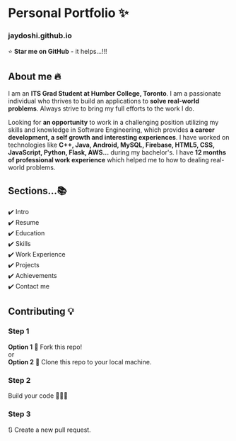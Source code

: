 # Personal Portfolio ✨ 

### jaydoshi.github.io

⭐ **Star me on GitHub** - it helps...!!!

## About me 🔥 

I am an **ITS Grad Student at Humber College, Toronto**. I am a passionate individual who thrives to build an applications to **solve real-world problems**. Always strive to bring my full efforts to the work I do.

Looking for **an opportunity** to work in a challenging position utilizing my skills and knowledge in Software Engineering, which provides **a career development, a self growth and interesting experiences**. I have worked on technologies like **C++, Java, Android, MySQL, Firebase, HTML5, CSS, JavaScript, Python, Flask, AWS...** during my bachelor's. I have **12 months of professional work experience** which helped me to how to dealing real-world problems.

## Sections...📚
✔️ Intro \
✔️ Resume \
✔️ Education \
✔️ Skills \
✔️ Work Experience \
✔️ Projects \
✔️ Achievements \
✔️ Contact me

## Contributing 💡

### Step 1

  **Option 1**    🍴 Fork this repo! \
    or \
  **Option 2**    👯 Clone this repo to your local machine.
  
### Step 2
  Build your code 🔨🔨🔨
### Step 3
  🔃 Create a new pull request.
